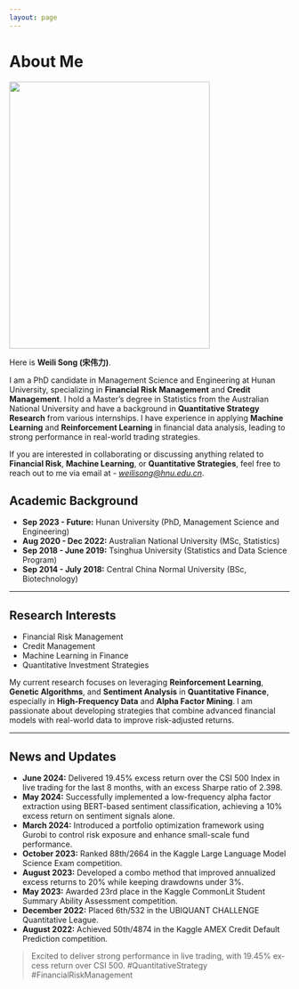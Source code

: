 ```yaml
---
layout: page
---
```


# About Me

<img src="https://sowelswl.github.io/weilisong.jpg" class="floatpic" width="360" height="480">

Here is **Weili Song (宋伟力)**.

I am a PhD candidate in Management Science and Engineering at Hunan University, specializing in **Financial Risk Management** and **Credit Management**. I hold a Master’s degree in Statistics from the Australian National University and have a background in **Quantitative Strategy Research** from various internships. I have experience in applying **Machine Learning** and **Reinforcement Learning** in financial data analysis, leading to strong performance in real-world trading strategies.

If you are interested in collaborating or discussing anything related to **Financial Risk**, **Machine Learning**, or **Quantitative Strategies**, feel free to reach out to me via email at - *weilisong@hnu.edu.cn*.

## Academic Background

- **Sep 2023 - Future:** Hunan University (PhD, Management Science and Engineering)
- **Aug 2020 - Dec 2022:** Australian National University (MSc, Statistics)
- **Sep 2018 - June 2019:** Tsinghua University (Statistics and Data Science Program)
- **Sep 2014 - July 2018:** Central China Normal University (BSc, Biotechnology)

---

## Research Interests

- Financial Risk Management
- Credit Management
- Machine Learning in Finance
- Quantitative Investment Strategies

My current research focuses on leveraging **Reinforcement Learning**, **Genetic Algorithms**, and **Sentiment Analysis** in **Quantitative Finance**, especially in **High-Frequency Data** and **Alpha Factor Mining**. I am passionate about developing strategies that combine advanced financial models with real-world data to improve risk-adjusted returns.

---

## News and Updates

- **June 2024:** Delivered 19.45% excess return over the CSI 500 Index in live trading for the last 8 months, with an excess Sharpe ratio of 2.398.
- **May 2024:** Successfully implemented a low-frequency alpha factor extraction using BERT-based sentiment classification, achieving a 10% excess return on sentiment signals alone.
- **March 2024:** Introduced a portfolio optimization framework using Gurobi to control risk exposure and enhance small-scale fund performance.
- **October 2023:** Ranked 88th/2664 in the Kaggle Large Language Model Science Exam competition.
- **August 2023:** Developed a combo method that improved annualized excess returns to 20% while keeping drawdowns under 3%.
- **May 2023:** Awarded 23rd place in the Kaggle CommonLit Student Summary Ability Assessment competition.
- **December 2022:** Placed 6th/532 in the UBIQUANT CHALLENGE Quantitative League.
- **August 2022:** Achieved 50th/4874 in the Kaggle AMEX Credit Default Prediction competition.

<blockquote class="twitter-tweet"><p lang="en" dir="ltr">Excited to deliver strong performance in live trading, with 19.45% excess return over CSI 500. #QuantitativeStrategy #FinancialRiskManagement</p></blockquote>
